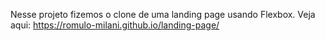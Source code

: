 Nesse projeto fizemos o clone de uma landing page usando Flexbox.
Veja aqui: https://romulo-milani.github.io/landing-page/
